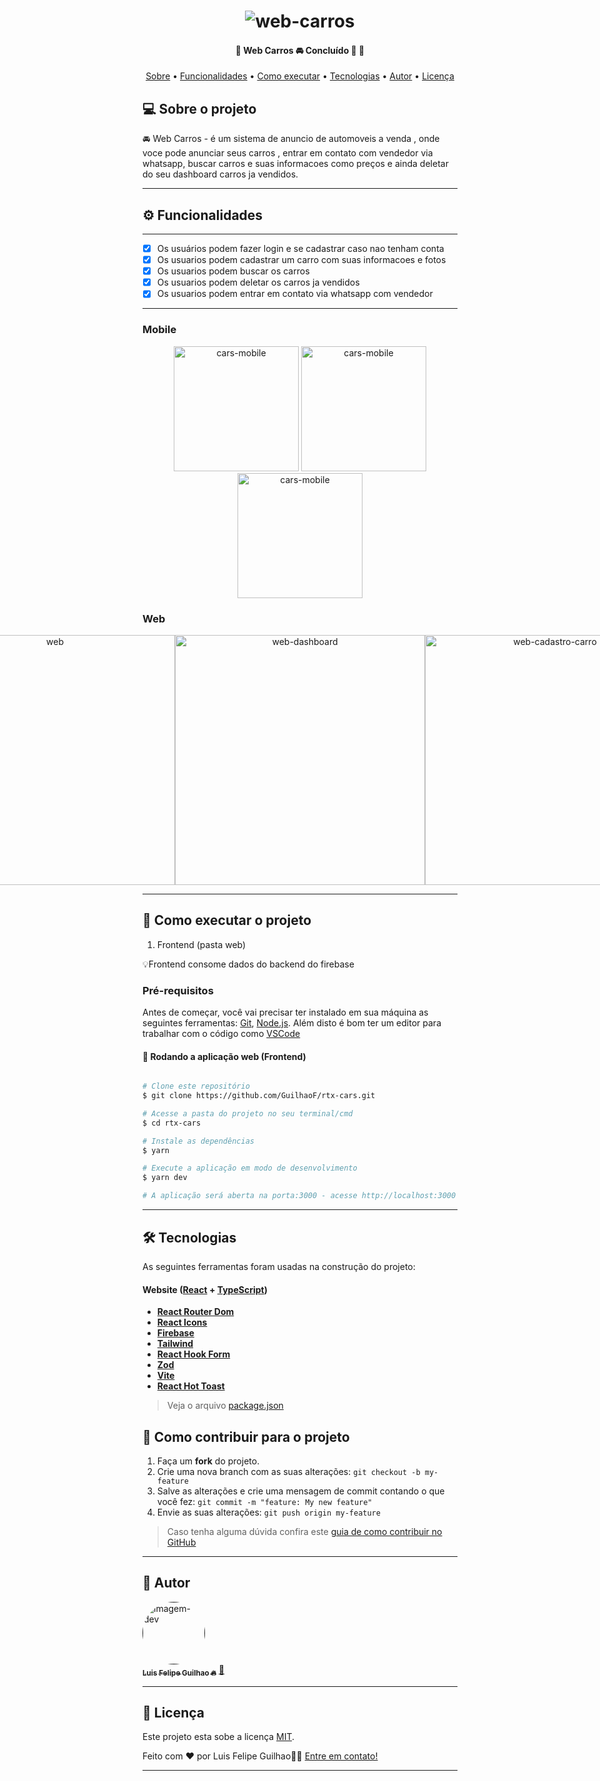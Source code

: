  
</p>
<h1 align="center">
    <img alt="web-carros" title="#carros" src="https://github.com/GuilhaoF/rtx-cars/assets/67026555/0aa0d5e2-1129-4979-bbd0-ca98e68d5dce" />
</h1>

<h4 align="center"> 
	🚧  Web Carros 🚘 Concluído 🚀 🚧
</h4>

<p align="center">
 <a href="#-sobre-o-projeto">Sobre</a> •
 <a href="#-funcionalidades">Funcionalidades</a> •
 <a href="#-como-executar-o-projeto">Como executar</a> • 
 <a href="#-tecnologias">Tecnologias</a> • 
 <a href="#-autor">Autor</a> • 
 <a href="#user-content--licença">Licença</a>
</p>


## 💻 Sobre o projeto

🚘 Web Carros - é um sistema de anuncio de automoveis a venda , onde voce pode anunciar seus carros , entrar em contato com vendedor via whatsapp, buscar carros e suas informacoes como preços e ainda deletar do seu dashboard carros ja vendidos.

---

## ⚙️ Funcionalidades
---
  - [x] Os usuários podem fazer login e se cadastrar caso nao tenham conta
  - [x] Os usuarios podem cadastrar um carro com suas informacoes e fotos
  - [x] Os usuarios podem buscar os carros
  - [x] Os usuarios podem deletar os carros ja vendidos
  - [x] Os usuarios podem entrar em contato via whatsapp com vendedor
---

### Mobile

<p align="center">
  <img alt="cars-mobile" title="#cars" src="https://github.com/GuilhaoF/rtx-cars/assets/67026555/9997d356-4f0e-4794-833c-1b0d0be145f8" width="200px">

  <img alt="cars-mobile" title="#cars" src="https://github.com/GuilhaoF/rtx-cars/assets/67026555/5137c035-fca5-4168-a566-fd4ea0c8997c" width="200px">

  <img alt="cars-mobile" title="#cars" src="https://github.com/GuilhaoF/rtx-cars/assets/67026555/a867c83f-de7d-417a-b15c-731af124e5d9" width="200px">
</p>

### Web

<p align="center" style="display: flex; align-items: flex-start; justify-content: center;">
  <img alt="web" title="#NextLevelWeek" src="" width="400px">

  <img alt="web-dashboard" title="#NextLevelWeek" src="" width="400px">

  <img alt="web-cadastro-carro" title="#NextLevelWeek" src="" width="400px">
</p>

---

## 🚀 Como executar o projeto

1. Frontend (pasta web)

💡Frontend consome dados do backend do firebase 

### Pré-requisitos

Antes de começar, você vai precisar ter instalado em sua máquina as seguintes ferramentas:
[Git](https://git-scm.com), [Node.js](https://nodejs.org/en/). 
Além disto é bom ter um editor para trabalhar com o código como [VSCode](https://code.visualstudio.com/)


#### 🧭 Rodando a aplicação web (Frontend)

```bash

# Clone este repositório
$ git clone https://github.com/GuilhaoF/rtx-cars.git

# Acesse a pasta do projeto no seu terminal/cmd
$ cd rtx-cars

# Instale as dependências
$ yarn 

# Execute a aplicação em modo de desenvolvimento
$ yarn dev 

# A aplicação será aberta na porta:3000 - acesse http://localhost:3000

```
---

## 🛠 Tecnologias

As seguintes ferramentas foram usadas na construção do projeto:

#### **Website**  ([React](https://react.dev/)  +  [TypeScript](https://www.typescriptlang.org/))

-   **[React Router Dom](https://reactrouter.com/en/main)**
-   **[React Icons](https://react-icons.github.io/react-icons/)**
-   **[Firebase](https://firebase.google.com/?hl=pt)**
-   **[Tailwind](https://tailwindcss.com/)**
-   **[React Hook Form](https://react-hook-form.com/)**
-   **[Zod](https://zod.dev/)**
-   **[Vite](https://vitejs.dev/)**
-   **[React Hot Toast](https://react-hot-toast.com/)**

> Veja o arquivo  [package.json](https://github.com/GuilhaoF/rtx-cars/blob/main/package.json)


## 💪 Como contribuir para o projeto

1. Faça um **fork** do projeto.
2. Crie uma nova branch com as suas alterações: `git checkout -b my-feature`
3. Salve as alterações e crie uma mensagem de commit contando o que você fez: `git commit -m "feature: My new feature"`
4. Envie as suas alterações: `git push origin my-feature`
> Caso tenha alguma dúvida confira este [guia de como contribuir no GitHub](./CONTRIBUTING.md)
---

## 🦸 Autor

<a href="">
 <img style="border-radius: 50%;" src="https://portifolio-luis-guilhaof.vercel.app/" width="100px;" alt="imagem-dev"/>
 <br />
 <sub><b>Luis Felipe Guilhao 🔥</b></sub></a> <a href="https://portifolio-luis-guilhaof.vercel.app/" title="Dev Frontend/Mobile">🚀</a>
 <br />

---

## 📝 Licença
Este projeto esta sobe a licença [MIT](./LICENSE).

Feito com ❤️ por Luis Felipe Guilhao👋🏽 [Entre em contato!](https://www.linkedin.com/in/luis-felipe-silv/)

---
 